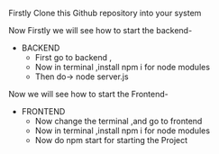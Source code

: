 Firstly Clone this Github repository into your system

Now Firstly we will see how to start the backend-

- BACKEND
  - First go to backend ,
  - Now in terminal ,install npm i for node modules
  - Then do-> node server.js

Now we will see how to start the Frontend-

- FRONTEND
  - Now change the terminal ,and go to frontend
  - Now in terminal ,install npm i for node modules
  - Now do npm start for starting the Project

